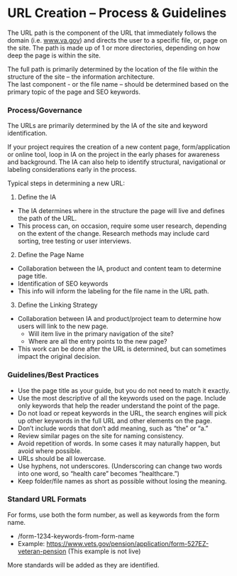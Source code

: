 # URL Creation – Process & Guidelines

The URL path is the component of the URL that immediately follows the domain (i.e. www.va.gov) and directs the user to a specific file, or, page on the site. The path is made up of 1 or more directories, depending on how deep the page is within the site.

The full path is primarily determined by the location of the file within the structure of the site – the information architecture.  
The last component - or the file name – should be determined based on the primary topic of the page and SEO keywords. 


### Process/Governance

The URLs are primarily determined by the IA of the site and keyword identification.  

If your project requires the creation of a new content page, form/application or online tool, loop in IA on the project in the early phases for awareness and background.  The IA can also help to identify structural, navigational or labeling considerations early in the process.  

Typical steps in determining a new URL:

1.	Define the IA
  * The IA determines where in the structure the page will live and defines the path of the URL.
  *	This process can, on occasion, require some user research, depending on the extent of the change.  Research methods may include card sorting, tree testing or user interviews. 
2.	Define the Page Name
  * Collaboration between the IA, product and content team to determine page title.
  * Identification of SEO keywords
  *	This info will inform the labeling for the file name in the URL path.
3.	Define the Linking Strategy
  *	Collaboration between IA and product/project team to determine how users will link to the new page.  
    *	Will item live in the primary navigation of the site?
    *	Where are all the entry points to the new page?
  *	This work can be done after the URL is determined, but can sometimes impact the original decision.
  
### Guidelines/Best Practices

  *	Use the page title as your guide, but you do not need to match it exactly.
  *	Use the most descriptive of all the keywords used on the page. Include only keywords that help the reader understand the point of the page.
  * Do not load or repeat keywords in the URL, the search engines will pick up other keywords in the full URL and other elements on the page.  
  *	Don’t include words that don’t add meaning, such as “the” or “a.”
  * Review similar pages on the site for naming consistency. 
  *	Avoid repetition of words. In some cases it may naturally happen, but avoid where possible.
  *	URLs should be all lowercase.
  *	Use hyphens, not underscores. (Underscoring can change two words into one word, so “health care” becomes “healthcare.”)
  *	Keep folder/file names as short as possible without losing the meaning. 
 
 ### Standard URL Formats
 
 For forms, use both the form number, as well as keywords from the form name.
  *	/form-1234-keywords-from-form-name
  *	Example:  https://www.vets.gov/pension/application/form-527EZ-veteran-pension   (This example is not live)
  
  More standards will be added as they are identified.

